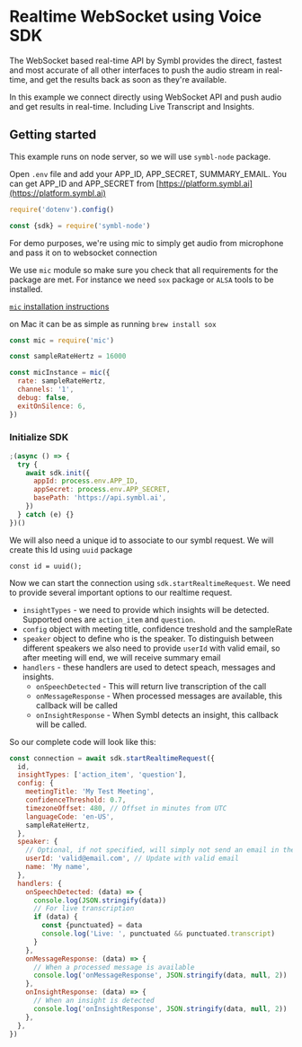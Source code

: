 # Realtime WebSocket using Voice SDK

The WebSocket based real-time API by Symbl provides the direct, fastest and most
accurate of all other interfaces to push the audio stream in real-time, and get
the results back as soon as they're available.

In this example we connect directly using WebSocket API and push audio and get
results in real-time. Including Live Transcript and Insights.

## Getting started

This example runs on node server, so we will use `symbl-node` package.

Open `.env` file and add your APP_ID, APP_SECRET, SUMMARY_EMAIL. You can get
APP_ID and APP_SECRET from
[https://platform.symbl.ai](https://platform.symbl.ai)

```javascript
require('dotenv').config()

const {sdk} = require('symbl-node')
```

For demo purposes, we're using mic to simply get audio from microphone and pass
it on to websocket connection

We use `mic` module so make sure you check that all requirements for the package
are met. For instance we need `sox` package or `ALSA` tools to be installed.

[`mic` installation instructions](https://www.npmjs.com/package/mic#installation)

on Mac it can be as simple as running `brew install sox`

```javascript
const mic = require('mic')

const sampleRateHertz = 16000

const micInstance = mic({
  rate: sampleRateHertz,
  channels: '1',
  debug: false,
  exitOnSilence: 6,
})
```

### Initialize SDK

```javascript
;(async () => {
  try {
    await sdk.init({
      appId: process.env.APP_ID,
      appSecret: process.env.APP_SECRET,
      basePath: 'https://api.symbl.ai',
    })
  } catch (e) {}
})()
```

We will also need a unique id to associate to our symbl request. We will create
this Id using `uuid` package

`const id = uuid();`

Now we can start the connection using `sdk.startRealtimeRequest`. We need to
provide several important options to our realtime request.

- `insightTypes` - we need to provide which insights will be detected. Supported
  ones are `action_item` and `question`.
- `config` object with meeting title, confidence treshold and the sampleRate
- `speaker` object to define who is the speaker. To distinguish between
  different speakers we also need to provide `userId` with valid email, so after
  meeting will end, we will receive summary email
- `handlers` - these handlers are used to detect speach, messages and insights.
  - `onSpeechDetected` - This will return live transcription of the call
  - `onMessageResponse` - When processed messages are available, this callback
    will be called
  - `onInsightResponse` - When Symbl detects an insight, this callback will be
    called.

So our complete code will look like this:

```javascript
const connection = await sdk.startRealtimeRequest({
  id,
  insightTypes: ['action_item', 'question'],
  config: {
    meetingTitle: 'My Test Meeting',
    confidenceThreshold: 0.7,
    timezoneOffset: 480, // Offset in minutes from UTC
    languageCode: 'en-US',
    sampleRateHertz,
  },
  speaker: {
    // Optional, if not specified, will simply not send an email in the end.
    userId: 'valid@email.com', // Update with valid email
    name: 'My name',
  },
  handlers: {
    onSpeechDetected: (data) => {
      console.log(JSON.stringify(data))
      // For live transcription
      if (data) {
        const {punctuated} = data
        console.log('Live: ', punctuated && punctuated.transcript)
      }
    },
    onMessageResponse: (data) => {
      // When a processed message is available
      console.log('onMessageResponse', JSON.stringify(data, null, 2))
    },
    onInsightResponse: (data) => {
      // When an insight is detected
      console.log('onInsightResponse', JSON.stringify(data, null, 2))
    },
  },
})
```
